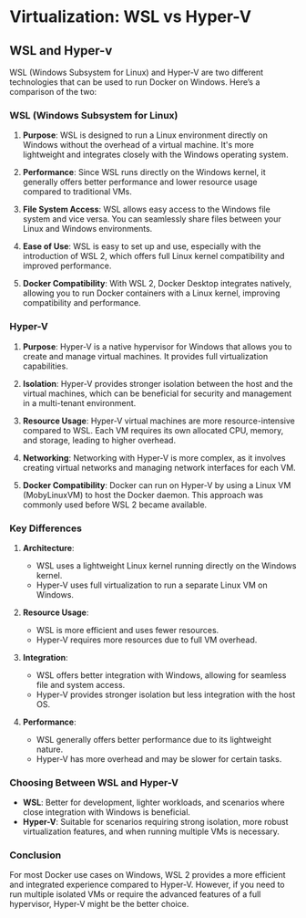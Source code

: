 # Virtualization: WSL vs Hyper-V

## WSL and Hyper-v

WSL (Windows Subsystem for Linux) and Hyper-V are two different technologies that can be used to run Docker on Windows. Here’s a comparison of the two:

### WSL (Windows Subsystem for Linux)

1. **Purpose**: WSL is designed to run a Linux environment directly on Windows without the overhead of a virtual machine. It's more lightweight and integrates closely with the Windows operating system.

2. **Performance**: Since WSL runs directly on the Windows kernel, it generally offers better performance and lower resource usage compared to traditional VMs.

3. **File System Access**: WSL allows easy access to the Windows file system and vice versa. You can seamlessly share files between your Linux and Windows environments.

4. **Ease of Use**: WSL is easy to set up and use, especially with the introduction of WSL 2, which offers full Linux kernel compatibility and improved performance.

5. **Docker Compatibility**: With WSL 2, Docker Desktop integrates natively, allowing you to run Docker containers with a Linux kernel, improving compatibility and performance.

### Hyper-V

1. **Purpose**: Hyper-V is a native hypervisor for Windows that allows you to create and manage virtual machines. It provides full virtualization capabilities.

2. **Isolation**: Hyper-V provides stronger isolation between the host and the virtual machines, which can be beneficial for security and management in a multi-tenant environment.

3. **Resource Usage**: Hyper-V virtual machines are more resource-intensive compared to WSL. Each VM requires its own allocated CPU, memory, and storage, leading to higher overhead.

4. **Networking**: Networking with Hyper-V is more complex, as it involves creating virtual networks and managing network interfaces for each VM.

5. **Docker Compatibility**: Docker can run on Hyper-V by using a Linux VM (MobyLinuxVM) to host the Docker daemon. This approach was commonly used before WSL 2 became available.

### Key Differences

1. **Architecture**:

   - WSL uses a lightweight Linux kernel running directly on the Windows kernel.
   - Hyper-V uses full virtualization to run a separate Linux VM on Windows.

2. **Resource Usage**:

   - WSL is more efficient and uses fewer resources.
   - Hyper-V requires more resources due to full VM overhead.

3. **Integration**:

   - WSL offers better integration with Windows, allowing for seamless file and system access.
   - Hyper-V provides stronger isolation but less integration with the host OS.

4. **Performance**:
   - WSL generally offers better performance due to its lightweight nature.
   - Hyper-V has more overhead and may be slower for certain tasks.

### Choosing Between WSL and Hyper-V

- **WSL**: Better for development, lighter workloads, and scenarios where close integration with Windows is beneficial.
- **Hyper-V**: Suitable for scenarios requiring strong isolation, more robust virtualization features, and when running multiple VMs is necessary.

### Conclusion

For most Docker use cases on Windows, WSL 2 provides a more efficient and integrated experience compared to Hyper-V. However, if you need to run multiple isolated VMs or require the advanced features of a full hypervisor, Hyper-V might be the better choice.
